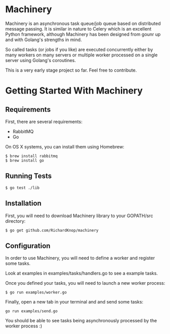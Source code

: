 Machinery
=========

Machinery is an asynchronous task queue/job queue based on distributed message passing. It is similar in nature to Celery which is an excellent Python framework, although Machinery has been designed from gounr up and with Golang's strengths in mind.

So called tasks (or jobs if you like) are executed concurrently either by many workers on many servers or multiple worker processed on a single server using Golang's coroutines.

This is a very early stage project so far. Feel free to contribute.

Getting Started With Machinery
==============================

Requirements
------------

First, there are several requirements:

- RabbitMQ
- Go

On OS X systems, you can install them using Homebrew:

```
$ brew install rabbitmq
$ brew install go
```

Running Tests
-------------

```
$ go test ./lib
```

Installation
------------

First, you will need to download Machinery library to your GOPATH/src directory:

```
$ go get github.com/RichardKnop/machinery
```

Configuration
--------------

In order to use Machinery, you will need to define a worker and register some tasks.

Look at examples in examples/tasks/handlers.go to see a example tasks.

Once you defined your tasks, you will need to launch a new worker process:

```
$ go run examples/worker.go
```

Finally, open a new tab in your terminal and and send some tasks:

```
go run examples/send.go
```

You should be able to see tasks being asynchronously processed by the worker process :)
